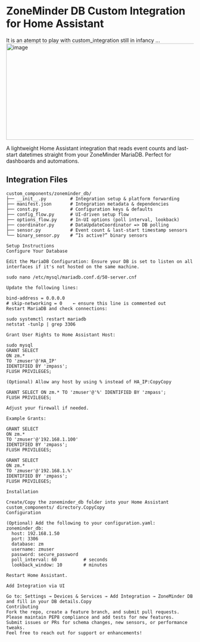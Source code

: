 # ZoneMinder DB Custom Integration for Home Assistant
It is an atempt to play with custom_integration still in infancy ...
<img width="1033" height="258" alt="image" src="https://github.com/user-attachments/assets/4456e3d0-6bd7-4f0b-a7b4-fd3ffe8b11df" />

A lightweight Home Assistant integration that reads event counts and last-start datetimes straight from your ZoneMinder MariaDB. Perfect for dashboards and automations.

## Integration Files

```plaintext
custom_components/zoneminder_db/
├── __init__.py         # Integration setup & platform forwarding
├── manifest.json       # Integration metadata & dependencies
├── const.py            # Configuration keys & defaults
├── config_flow.py      # UI-driven setup flow
├── options_flow.py     # In-UI options (poll interval, lookback)
├── coordinator.py      # DataUpdateCoordinator => DB polling
├── sensor.py           # Event count & last-start timestamp sensors
└── binary_sensor.py    # “Is active?” binary sensors

Setup Instructions
Configure Your Database

Edit the MariaDB Configuration: Ensure your DB is set to listen on all interfaces if it's not hosted on the same machine.

sudo nano /etc/mysql/mariadb.conf.d/50-server.cnf

Update the following lines:

bind-address = 0.0.0.0
# skip-networking = 0    ← ensure this line is commented out
Restart MariaDB and check connections:

sudo systemctl restart mariadb
netstat -tunlp | grep 3306

Grant User Rights to Home Assistant Host:

sudo mysql
GRANT SELECT
ON zm.*
TO 'zmuser'@'HA_IP'
IDENTIFIED BY 'zmpass';
FLUSH PRIVILEGES;

(Optional) Allow any host by using % instead of HA_IP:CopyCopy

GRANT SELECT ON zm.* TO 'zmuser'@'%' IDENTIFIED BY 'zmpass';
FLUSH PRIVILEGES;

Adjust your firewall if needed.

Example Grants:

GRANT SELECT
ON zm.*
TO 'zmuser'@'192.168.1.100'
IDENTIFIED BY 'zmpass';
FLUSH PRIVILEGES;

GRANT SELECT
ON zm.*
TO 'zmuser'@'192.168.1.%'
IDENTIFIED BY 'zmpass';
FLUSH PRIVILEGES;

Installation

Create/Copy the zoneminder_db folder into your Home Assistant custom_components/ directory.CopyCopy
Configuration

(Optional) Add the following to your configuration.yaml:
zoneminder_db:
  host: 192.168.1.50
  port: 3306
  database: zm
  username: zmuser
  password: secure_password
  poll_interval: 60          # seconds
  lookback_window: 10        # minutes

Restart Home Assistant.

Add Integration via UI

Go to: Settings → Devices & Services → Add Integration → ZoneMinder DB and fill in your DB details.Copy
Contributing
Fork the repo, create a feature branch, and submit pull requests.
Please maintain PEP8 compliance and add tests for new features.
Submit issues or PRs for schema changes, new sensors, or performance tweaks.
Feel free to reach out for support or enhancements!
